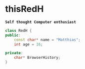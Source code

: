 # thisRedH

**`Self thought Computer enthusiast`**


```cpp
class RedH {
public:
	const char* name = "Matthias";
	int age = 16;

private:
	char* BrowserHistory;
}
```











<!--
**thisRedH/thisRedH** is a ✨ _special_ ✨ repository because its `README.md` (this file) appears on your GitHub profile.

Here are some ideas to get you started:

- 🔭 I’m currently working on ...
- 🌱 I’m currently learning ...
- 👯 I’m looking to collaborate on ...
- 🤔 I’m looking for help with ...
- 💬 Ask me about ...
- 📫 How to reach me: ...
- 😄 Pronouns: ...
- ⚡ Fun fact: ...
-->
